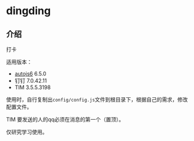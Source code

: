 # dingding

## 介绍
打卡

适用版本：

- [autojs6](https://github.com/SuperMonster003/AutoJs6) 6.5.0
- 钉钉 7.0.42.11
- TIM 3.5.5.3198


使用时，自行复制出`config/config.js`文件到根目录下，根据自己的需求，修改配置文件。

TIM 要发送的人的qq必须在消息的第一个（置顶）。

仅研究学习使用。
